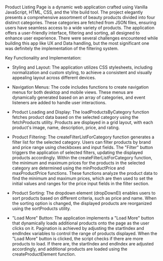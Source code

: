 Product Listing Page is a dynamic web application crafted using Vanilla JavaScript, HTML, CSS, and the Vite build tool. The project elegantly presents a comprehensive assortment of beauty products divided into four distinct categories. These categories are fetched from JSON files, ensuring users have seamless access to a wide variety of products. The application offers a user-friendly interface, filtering and sorting, all designed to enhance user experience.
There were several challenges encountered while building this app like UX and Data handling, but the most significant one was definitely the implementation of the filtering system.



Key Functionality and Implementation:

* Styling and Layout: The application utilizes CSS stylesheets, including normalization and custom styling, to achieve a consistent and visually appealing layout across different devices.

* Navigation Menus: The code includes functions to create navigation menus for both desktop and mobile views. These menus are dynamically generated based on an array of categories, and event listeners are added to handle user interactions.

* Product Loading and Display: The loadProductsByCategory function fetches product data based on the selected category using the fetchProducts utility. Products are displayed in a grid layout, with each product's image, name, description, price, and rating.

* Product Filtering: The createFilterListForCategory function generates a filter list for the selected category. Users can filter products by brand and price range using checkboxes and input fields. The "Filter" button triggers the application of selected filters, updating the displayed products accordingly. Within the createFilterListForCategory function, the minimum and maximum prices for the products in the selected category are determined using the minProductPrice and maxProductPrice functions. These functions analyze the product data to find the minimum and maximum prices, which are then used to set the initial values and ranges for the price input fields in the filter section.

* Product Sorting: The dropdown element (dropDownEl) enables users to sort products based on different criteria, such as price and name. When the sorting option is changed, the displayed products are reorganized using the sortProducts utility.

* "Load More" Button: The application implements a "Load More" button that dynamically loads additional products onto the page as the user clicks on it. Pagination is achieved by adjusting the startIndex and endIndex variables to control the range of products displayed.
When the "Load More" button is clicked, the script checks if there are more products to load. If there are, the startIndex and endIndex are adjusted accordingly, and additional products are loaded using the createProductElement function.
